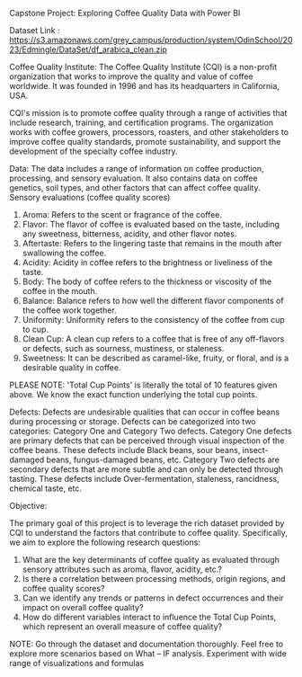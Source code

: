 Capstone Project: Exploring Coffee Quality Data with Power BI

Dataset Link : https://s3.amazonaws.com/grey_campus/production/system/OdinSchool/2023/Edmingle/DataSet/df_arabica_clean.zip

Coffee Quality Institute: 
The Coffee Quality Institute (CQI) is a non-profit organization that works to improve the quality and value of coffee worldwide. It was founded in 1996 and has its headquarters in California, USA.

CQI's mission is to promote coffee quality through a range of activities that include research, training, and certification programs. The organization works with coffee growers, processors, roasters, and other stakeholders to improve coffee quality standards, promote sustainability, and support the development of the specialty coffee industry.

Data:
The data includes a range of information on coffee production, processing, and sensory evaluation. It also contains data on coffee genetics, soil types, and other factors that can affect coffee quality.
Sensory evaluations (coffee quality scores)
1. Aroma: Refers to the scent or fragrance of the coffee.
2. Flavor: The flavor of coffee is evaluated based on the taste, including any sweetness, bitterness, acidity, and other flavor notes.
3. Aftertaste: Refers to the lingering taste that remains in the mouth after swallowing the coffee.
4. Acidity: Acidity in coffee refers to the brightness or liveliness of the taste.
5. Body: The body of coffee refers to the thickness or viscosity of the coffee in the mouth.
6. Balance: Balance refers to how well the different flavor components of the coffee work together.
7. Uniformity: Uniformity refers to the consistency of the coffee from cup to cup.
8. Clean Cup: A clean cup refers to a coffee that is free of any off-flavors or defects, such as sourness, mustiness, or staleness.
9. Sweetness: It can be described as caramel-like, fruity, or floral, and is a desirable quality in coffee.


PLEASE NOTE: 'Total Cup Points' is literally the total of 10 features given above. We know the exact function underlying the total cup points.

Defects:
Defects are undesirable qualities that can occur in coffee beans during processing or storage. Defects can be categorized into two categories: Category One and Category Two defects.
Category One defects are primary defects that can be perceived through visual inspection of the coffee beans. These defects include Black beans, sour beans, insect-damaged beans, fungus-damaged beans, etc.
Category Two defects are secondary defects that are more subtle and can only be detected through tasting. These defects include Over-fermentation, staleness, rancidness, chemical taste, etc.


Objective: 

The primary goal of this project is to leverage the rich dataset provided by CQI to understand the factors that contribute to coffee quality. Specifically, we aim to explore the following research questions:

1.	What are the key determinants of coffee quality as evaluated through sensory attributes such as aroma, flavor, acidity, etc.?
2.	Is there a correlation between processing methods, origin regions, and coffee quality scores?
3.	Can we identify any trends or patterns in defect occurrences and their impact on overall coffee quality?
4.	How do different variables interact to influence the Total Cup Points, which represent an overall measure of coffee quality?

NOTE: Go through the dataset and documentation thoroughly. Feel free to explore more scenarios based on What – IF analysis. Experiment with wide range of visualizations and formulas 
